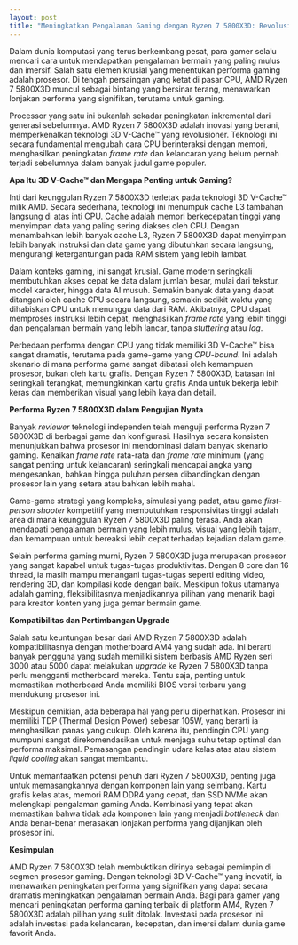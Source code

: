 ```yaml
---
layout: post
title: "Meningkatkan Pengalaman Gaming dengan Ryzen 7 5800X3D: Revolusi Performa"
---
```


Dalam dunia komputasi yang terus berkembang pesat, para gamer selalu mencari cara untuk mendapatkan pengalaman bermain yang paling mulus dan imersif. Salah satu elemen krusial yang menentukan performa gaming adalah prosesor. Di tengah persaingan yang ketat di pasar CPU, AMD Ryzen 7 5800X3D muncul sebagai bintang yang bersinar terang, menawarkan lonjakan performa yang signifikan, terutama untuk gaming.

Processor yang satu ini bukanlah sekadar peningkatan inkremental dari generasi sebelumnya. AMD Ryzen 7 5800X3D adalah inovasi yang berani, memperkenalkan teknologi 3D V-Cache™ yang revolusioner. Teknologi ini secara fundamental mengubah cara CPU berinteraksi dengan memori, menghasilkan peningkatan *frame rate* dan kelancaran yang belum pernah terjadi sebelumnya dalam banyak judul game populer.

**Apa Itu 3D V-Cache™ dan Mengapa Penting untuk Gaming?**

Inti dari keunggulan Ryzen 7 5800X3D terletak pada teknologi 3D V-Cache™ milik AMD. Secara sederhana, teknologi ini menumpuk cache L3 tambahan langsung di atas inti CPU. Cache adalah memori berkecepatan tinggi yang menyimpan data yang paling sering diakses oleh CPU. Dengan menambahkan lebih banyak cache L3, Ryzen 7 5800X3D dapat menyimpan lebih banyak instruksi dan data game yang dibutuhkan secara langsung, mengurangi ketergantungan pada RAM sistem yang lebih lambat.

Dalam konteks gaming, ini sangat krusial. Game modern seringkali membutuhkan akses cepat ke data dalam jumlah besar, mulai dari tekstur, model karakter, hingga data AI musuh. Semakin banyak data yang dapat ditangani oleh cache CPU secara langsung, semakin sedikit waktu yang dihabiskan CPU untuk menunggu data dari RAM. Akibatnya, CPU dapat memproses instruksi lebih cepat, menghasilkan *frame rate* yang lebih tinggi dan pengalaman bermain yang lebih lancar, tanpa *stuttering* atau *lag*.

Perbedaan performa dengan CPU yang tidak memiliki 3D V-Cache™ bisa sangat dramatis, terutama pada game-game yang *CPU-bound*. Ini adalah skenario di mana performa game sangat dibatasi oleh kemampuan prosesor, bukan oleh kartu grafis. Dengan Ryzen 7 5800X3D, batasan ini seringkali terangkat, memungkinkan kartu grafis Anda untuk bekerja lebih keras dan memberikan visual yang lebih kaya dan detail.

**Performa Ryzen 7 5800X3D dalam Pengujian Nyata**

Banyak *reviewer* teknologi independen telah menguji performa Ryzen 7 5800X3D di berbagai game dan konfigurasi. Hasilnya secara konsisten menunjukkan bahwa prosesor ini mendominasi dalam banyak skenario gaming. Kenaikan *frame rate* rata-rata dan *frame rate* minimum (yang sangat penting untuk kelancaran) seringkali mencapai angka yang mengesankan, bahkan hingga puluhan persen dibandingkan dengan prosesor lain yang setara atau bahkan lebih mahal.

Game-game strategi yang kompleks, simulasi yang padat, atau game *first-person shooter* kompetitif yang membutuhkan responsivitas tinggi adalah area di mana keunggulan Ryzen 7 5800X3D paling terasa. Anda akan mendapati pengalaman bermain yang lebih mulus, visual yang lebih tajam, dan kemampuan untuk bereaksi lebih cepat terhadap kejadian dalam game.

Selain performa gaming murni, Ryzen 7 5800X3D juga merupakan prosesor yang sangat kapabel untuk tugas-tugas produktivitas. Dengan 8 core dan 16 thread, ia masih mampu menangani tugas-tugas seperti editing video, rendering 3D, dan kompilasi kode dengan baik. Meskipun fokus utamanya adalah gaming, fleksibilitasnya menjadikannya pilihan yang menarik bagi para kreator konten yang juga gemar bermain game.

**Kompatibilitas dan Pertimbangan Upgrade**

Salah satu keuntungan besar dari AMD Ryzen 7 5800X3D adalah kompatibilitasnya dengan motherboard AM4 yang sudah ada. Ini berarti banyak pengguna yang sudah memiliki sistem berbasis AMD Ryzen seri 3000 atau 5000 dapat melakukan *upgrade* ke Ryzen 7 5800X3D tanpa perlu mengganti motherboard mereka. Tentu saja, penting untuk memastikan motherboard Anda memiliki BIOS versi terbaru yang mendukung prosesor ini.

Meskipun demikian, ada beberapa hal yang perlu diperhatikan. Prosesor ini memiliki TDP (Thermal Design Power) sebesar 105W, yang berarti ia menghasilkan panas yang cukup. Oleh karena itu, pendingin CPU yang mumpuni sangat direkomendasikan untuk menjaga suhu tetap optimal dan performa maksimal. Pemasangan pendingin udara kelas atas atau sistem *liquid cooling* akan sangat membantu.

Untuk memanfaatkan potensi penuh dari Ryzen 7 5800X3D, penting juga untuk memasangkannya dengan komponen lain yang seimbang. Kartu grafis kelas atas, memori RAM DDR4 yang cepat, dan SSD NVMe akan melengkapi pengalaman gaming Anda. Kombinasi yang tepat akan memastikan bahwa tidak ada komponen lain yang menjadi *bottleneck* dan Anda benar-benar merasakan lonjakan performa yang dijanjikan oleh prosesor ini.

**Kesimpulan**

AMD Ryzen 7 5800X3D telah membuktikan dirinya sebagai pemimpin di segmen prosesor gaming. Dengan teknologi 3D V-Cache™ yang inovatif, ia menawarkan peningkatan performa yang signifikan yang dapat secara dramatis meningkatkan pengalaman bermain Anda. Bagi para gamer yang mencari peningkatan performa gaming terbaik di platform AM4, Ryzen 7 5800X3D adalah pilihan yang sulit ditolak. Investasi pada prosesor ini adalah investasi pada kelancaran, kecepatan, dan imersi dalam dunia game favorit Anda.
